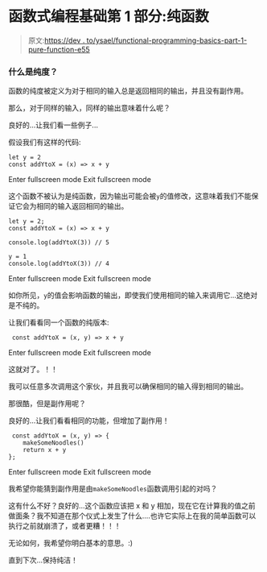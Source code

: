 # 函数式编程基础第 1 部分:纯函数

> 原文:[https://dev . to/ysael/functional-programming-basics-part-1-pure-function-e55](https://dev.to/ysael/functional-programming-basics-part-1-pure-function-e55)

### 什么是纯度？

函数的纯度被定义为对于相同的输入总是返回相同的输出，并且没有副作用。

那么，对于同样的输入，同样的输出意味着什么呢？

良好的...让我们看一些例子...

假设我们有这样的代码:

```
let y = 2
const addYtoX = (x) => x + y 
```

Enter fullscreen mode Exit fullscreen mode

这个函数不被认为是纯函数，因为输出可能会被`y`的值修改，这意味着我们不能保证它会为相同的输入返回相同的输出。

```
let y = 2;
const addYtoX = (x) => x + y

console.log(addYtoX(3)) // 5

y = 1 
console.log(addYtoX(3)) // 4 
```

Enter fullscreen mode Exit fullscreen mode

如你所见，`y`的值会影响函数的输出，即使我们使用相同的输入来调用它...这绝对是不纯的。

让我们看看同一个函数的纯版本:

```
 const addYtoX = (x, y) => x + y 
```

Enter fullscreen mode Exit fullscreen mode

这就对了。！！

我可以任意多次调用这个家伙，并且我可以确保相同的输入得到相同的输出。

那很酷，但是副作用呢？

良好的...让我们看看相同的功能，但增加了副作用！

```
 const addYtoX = (x, y) => {
    makeSomeNoodles()
    return x + y
}; 
```

Enter fullscreen mode Exit fullscreen mode

我希望你能猜到副作用是由`makeSomeNoodles`函数调用引起的对吗？

这有什么不好？良好的...这个函数应该把 x 和 y 相加，现在它在计算我的值之前做面条？我不知道在那个仪式上发生了什么....也许它实际上在我的简单函数可以执行之前就崩溃了，或者更糟！！！

无论如何，我希望你明白基本的意思。:)

直到下次...保持纯洁！